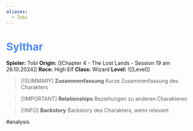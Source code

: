```yaml
---
aliases:
  - Tobi
---
```

# <font color = 4d88fd>Sylthar</font>

**Spieler:** Tobi
**Origin:** [[Chapter 4 - The Lost Lands - Session 19 am 26.10.2024]]
**Race:** High Elf
**Class:** Wizard
**Level:** ![[Level]]

>[!SUMMARY] **Zusammenfassung**
>Kurze Zusammenfassung des Charakters

>[!IMPORTANT] **Relationships**
>Beziehungen zu anderen Charakteren

>[!INFO] **Backstory**
>Backstory des Charakters, wenn relevant

#analysis 